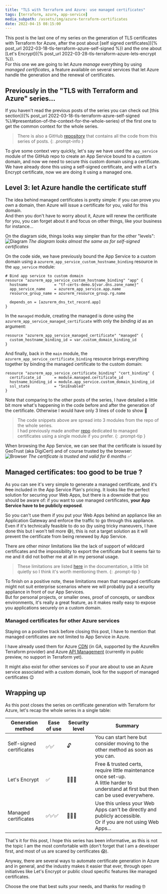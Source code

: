 ```yaml
---
title: "TLS with Terraform and Azure: use managed certificates"
tags: [terraform, azure, app-service]
media_subpath: /assets/img/azure-terraform-certificates
date: 2022-04-15 08:15:00
---
```


This post is the last one of my series on the generation of TLS certificates with Terraform for Azure, after the post about [self signed certificates]({% post_url 2022-03-18-tls-terraform-azure-self-signed %}) and the one about [Let's Encrypt]({% post_url 2022-03-28-tls-terraform-azure-lets-encrypt %}).  
For this one we are going to let Azure *manage* everything by using *managed certificates*, a feature available on several services that let Azure handle the generation and the renewal of certificates.


## Previously in the "TLS with Terraform and Azure" series...

If you haven't read the previous posts of the series you can check out [this section]({% post_url 2022-03-18-tls-terraform-azure-self-signed %}/#presentation-of-the-context-for-the-whole-series) of the first one to get the common context for the whole series.  
> There is also a GitHub [repository](https://github.com/xaviermignot/terraform-certificates) that contains all the code from this series of posts.
{: .prompt-info }  

To give some context very quickly, let's say we have used the `app_service` module of the GitHub repo to create an App Service bound to a custom domain, and now we need to secure this custom domain using a certificate.  
We have already done this using a self-signed certificate, and with a Let's Encrypt certificate, now we are doing it using a managed one.


## Level 3: let Azure handle the certificate stuff

The idea behind managed certificates is pretty simple: if you can prove you *own* a domain, then Azure will issue a certificate for you, valid for this domain.  
And then you don't have to worry about it, Azure will renew the certificate for you, you can forget about it and focus on other things, like your business for instance...

On the diagram side, things looks way simpler than for the other "levels":  
![Diagram](/04-managed.png) _The diagram looks almost the same as for self-signed certificates_

On the code side, we have previously bound the App Service to a custom domain using a `azurerm_app_service_custom_hostname_binding` resource in the `app_service` module:
```hcl
# Bind app service to custom domain
resource "azurerm_app_service_custom_hostname_binding" "app" {
  hostname            = "tf-certs-demo.${var.dns.zone_name}"
  app_service_name    = azurerm_app_service.app.name
  resource_group_name = azurerm_resource_group.rg.name

  depends_on = [azurerm_dns_txt_record.app]
}
```
In the `managed` module, creating the managed is done using the `azurerm_app_service_managed_certificate` with only the *binding id* as an argument:
```hcl
resource "azurerm_app_service_managed_certificate" "managed" {
  custom_hostname_binding_id = var.custom_domain_binding_id
}
```
And finally, back in the `main` module, the `azurerm_app_service_certificate_binding` resource brings everything together by binding the managed certificate to the custom domain:
```hcl
resource "azurerm_app_service_certificate_binding" "cert_binding" {
  certificate_id      = module.managed.certificate_id
  hostname_binding_id = module.app_service.custom_domain_binding_id
  ssl_state           = "SniEnabled"
}
```
Note that comparing to the other posts of the series, I have detailed a little bit more what's happening in the code before and after the generation of the certificate. Otherwise I would have only 3 lines of code to show 😬  

> The code snippets above are spread into 3 modules from the repo of the whole series.  
I had previously made another [repo](https://github.com/xaviermignot/app-service-managed-certificate-demo) dedicated to managed certificates using a single module if you prefer.
{: .prompt-tip }  

When browsing the App Service, we can see that the certificate is issued by GeoTrust (aka DigiCert) and of course trusted by the browser:  
![Browser](/04-managed-browser.png) _The certificate is trusted and valid for 6 months ✅_


## Managed certificates: too good to be true ?

As you can see it's very simple to generate a managed certificate, and it's ~~free~~ included in the App Service Plan's pricing. It looks like the perfect solution for securing your Web Apps, but there is a downside that you should be aware of: if you want to use managed certificates, **your App Service have to be publicly exposed**.

So you can't use them if you put your Web Apps behind an appliance like an Application Gateway and enforce the traffic to go through this appliance. 
Even if it's technically feasible to do so (by using tricky maneuvers, I have done this but I won't tell more 😅), this is not a target solution as it will prevent the certificate from being renewed by App Service.

There are other minor limitations like the lack of support of wildcard certificates and the impossibility to export the certificate but it seems fair to me and it did not bother me at all in my personal usage.

> These limitations are listed [here](https://docs.microsoft.com/en-us/azure/app-service/configure-ssl-certificate?tabs=subdomain%2Cportal#create-a-free-managed-certificate) in the documentation, a little bit quietly so I think it's worth mentioning them.
{: .prompt-tip }

To finish on a positive note, these limitations mean that managed certificate might not suit enterprise scenarios where we will probably put a security appliance in front of our App Services.  
But for personal projects, or smaller ones, proof of concepts, or sandbox environments, it's really a great feature, as it makes really easy to expose you applications securely on a custom domain.


### Managed certificates for other Azure services

Staying on a positive track before closing this post, I have to mention that managed certificates are not limited to App Service in Azure.   

I have already used them for Azure [CDN](https://docs.microsoft.com/en-us/azure/cdn/cdn-custom-ssl?tabs=option-1-default-enable-https-with-a-cdn-managed-certificate#tlsssl-certificates) (in GA, supported by the AzureRm Terraform provider) and Azure [API Management](https://docs.microsoft.com/en-us/azure/api-management/configure-custom-domain?tabs=managed#domain-certificate-options) (currently in public preview, no support in Terraform yet).  

It might also exist for other services so if your are about to use an Azure service associated with a custom domain, look for the support of managed certificates 😉


## Wrapping up 

As this post closes the series on certificate generation with Terraform for Azure, let's recap the whole series in a single table:  

| Generation method        | Ease of use | Security level | Summary                                                                                               |
| ------------------------ | ----------- | -------------- | ----------------------------------------------------------------------------------------------------- |
| Self-signed certificates | ✅✅        | 🔓            | You can start here but consider moving to the other method as soon as you can.                         |
| Let's Encrypt            | ✅          | 🔐🔐🔐      | Free & trusted certs, require little maintenance once set-up. <br/> A little harder to understand at first but then can be used everywhere. |
| Managed certificates     | ✅✅✅      | 🔐🔐🔐      | Use this unless your Web Apps can't be directly and publicly accessible. <br/> Or if you are not using Web Apps... |

That's it for this post, I hope this series has been informative, as this is not the topic I am the most comfortable with (don't forget that I am a developer first, and most of us are scared by certificates 😱).  

Anyway, there are several ways to automate certificate generation in Azure and in general, and the industry makes it easier that ever, through open initiatives like Let's Encrypt or public cloud specific features like managed certificates.  

Choose the one that best suits your needs, and thanks for reading 🤓